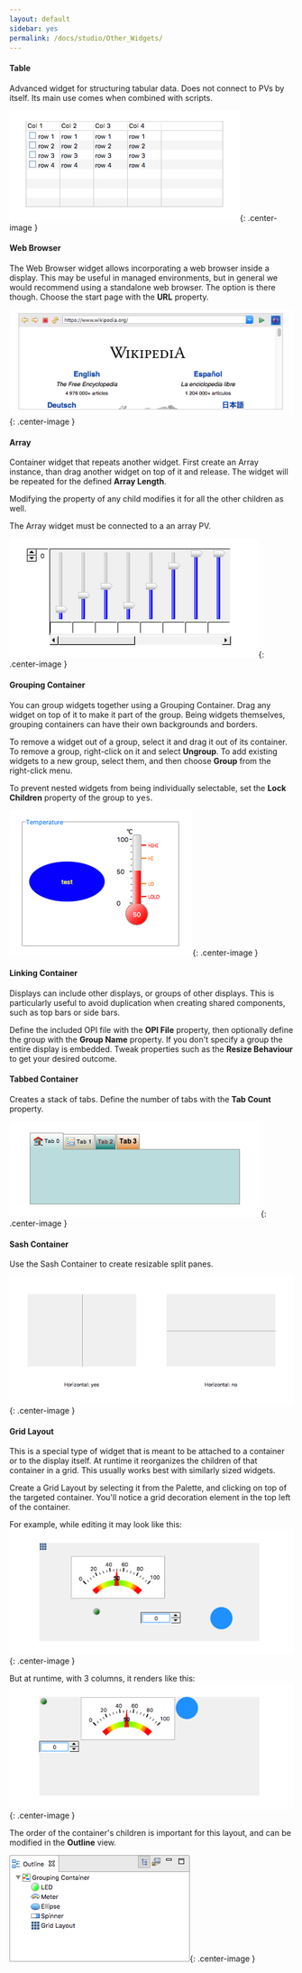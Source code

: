 ```yaml
---
layout: default
sidebar: yes
permalink: /docs/studio/Other_Widgets/
---
```


#### Table
Advanced widget for structuring tabular data. Does not connect to PVs by itself. Its main use comes when combined with scripts.

![Table](/assets/studio/table.png){: .center-image }

#### Web Browser
The Web Browser widget allows incorporating a web browser inside a display. This may be useful in managed environments, but in general we would recommend using a standalone web browser. The option is there though. Choose the start page with the **URL** property.

![Web Browser](/assets/studio/web-browser.png){: .center-image }

#### Array
Container widget that repeats another widget. First create an Array instance, than drag another widget on top of it and release. The widget will be repeated for the defined **Array Length**.

Modifying the property of any child modifies it for all the other children as well.

The Array widget must be connected to a an array PV.

![Array](/assets/studio/array.png){: .center-image }

#### Grouping Container
You can group widgets together using a Grouping Container. Drag any widget on top of it to make it part of the group. Being widgets themselves, grouping containers can have their own backgrounds and borders.

To remove a widget out of a group, select it and drag it out of its container. To remove a group, right-click on it and select **Ungroup**. To add existing widgets to a new group, select them, and then choose **Group** from the right-click menu.

To prevent nested widgets from being individually selectable, set the **Lock Children** property of the group to <tt>yes</tt>.

![Grouping Container](/assets/studio/grouping-container.png){: .center-image }

#### Linking Container
Displays can include other displays, or groups of other displays. This is particularly useful to avoid duplication when creating shared components, such as top bars or side bars.

Define the included OPI file with the **OPI File** property, then optionally define the group with the **Group Name** property. If you don't specify a group the entire display is embedded. Tweak properties such as the **Resize Behaviour** to get your desired outcome.

#### Tabbed Container
Creates a stack of tabs. Define the number of tabs with the **Tab Count** property.

![Tabbed Container](/assets/studio/tabbed-container.png){: .center-image }

#### Sash Container
Use the Sash Container to create resizable split panes.

![Sash Container](/assets/studio/sash-container.png){: .center-image }

#### Grid Layout
This is a special type of widget that is meant to be attached to a container or to the display itself. At runtime it reorganizes the children of that container in a grid. This usually works best with similarly sized widgets.  

Create a Grid Layout by selecting it from the Palette, and clicking on top of the targeted container. You'll notice a grid decoration element in the top left of the container.

For example, while editing it may look like this:
![Edit Grid Layout](/assets/studio/grid-layout-edit.png){: .center-image }

But at runtime, with 3 columns, it renders like this:
![Run Grid Layout](/assets/studio/grid-layout-run.png){: .center-image }

The order of the container's children is important for this layout, and can be modified in the **Outline** view.

![Grid Layout Outline](/assets/studio/grid-layout-outline.png){: .center-image }
